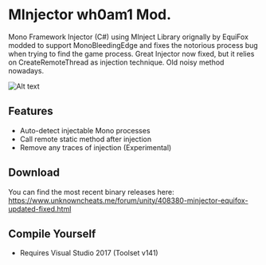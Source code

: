 # MInjector wh0am1 Mod.
Mono Framework Injector (C#) using MInject Library orignally by EquiFox modded to support MonoBleedingEdge and fixes the notorious process bug when trying to find the game process. Great Injector now fixed, but it relies on CreateRemoteThread as injection technique. Old noisy method nowadays.

![Alt text](https://i.imgur.com/sPwtb3s.png "MInjector")

## Features
- Auto-detect injectable Mono processes
- Call remote static method after injection
- Remove any traces of injection (Experimental)

## Download
You can find the most recent binary releases here: https://www.unknowncheats.me/forum/unity/408380-minjector-equifox-updated-fixed.html

## Compile Yourself
- Requires Visual Studio 2017 (Toolset v141)

